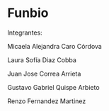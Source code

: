 # Funbio
Integrantes:

Micaela Alejandra Caro Córdova

Laura Sofía Diaz Cobba

Juan Jose Correa Arrieta

Gustavo Gabriel Quispe Arbieto

Renzo Fernandez Martinez
